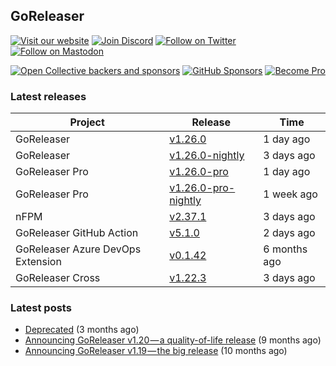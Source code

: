 ## GoReleaser

[![Visit our website](https://img.shields.io/badge/website-4285F4?style=for-the-badge&logo=googlechrome&logoColor=white)](https://goreleaser.com)
[![Join Discord](https://img.shields.io/badge/Discord-5865F2?style=for-the-badge&logo=discord&logoColor=white)](https://discord.gg/RGEBtg8vQ6)
[![Follow on Twitter](https://img.shields.io/badge/twitter-1DA1F2?style=for-the-badge&logo=twitter&logoColor=white)](https://twitter.com/goreleaser)
[![Follow on Mastodon](https://img.shields.io/badge/mastodon-6364FF?style=for-the-badge&logo=mastodon&logoColor=white)](https://fosstodon.org/@goreleaser)

[![Open Collective backers and sponsors](https://img.shields.io/opencollective/all/goreleaser?logo=opencollective&style=for-the-badge)](https://opencollective.com/goreleaser)
[![GitHub Sponsors](https://img.shields.io/github/sponsors/caarlos0?logo=github&style=for-the-badge)](https://github.com/sponsors/caarlos0)
[![Become Pro](https://img.shields.io/badge/pro_license-36A9AE?style=for-the-badge&logo=gumroad&logoColor=white)](https://goreleaser.com/pro)

### Latest releases


| Project                           | Release                                                                                         | Time        |
| --------------------------------- | ----------------------------------------------------------------------------------------------- | ----------- |
| GoReleaser | [v1.26.0](https://github.com/goreleaser/goreleaser/releases/tag/v1.26.0) | 1 day ago |
| GoReleaser | [v1.26.0-nightly](https://github.com/goreleaser/goreleaser/releases/tag/nightly) | 3 days ago |
| GoReleaser Pro | [v1.26.0-pro](https://github.com/goreleaser/goreleaser-pro/releases/tag/v1.26.0-pro) | 1 day ago |
| GoReleaser Pro | [v1.26.0-pro-nightly](https://github.com/goreleaser/goreleaser-pro/releases/tag/nightly) | 1 week ago |
| nFPM | [v2.37.1](https://github.com/goreleaser/nfpm/releases/tag/v2.37.1) | 3 days ago |
| GoReleaser GitHub Action | [v5.1.0](https://github.com/goreleaser/goreleaser-action/releases/tag/v5.1.0) | 2 days ago |
| GoReleaser Azure DevOps Extension | [v0.1.42](https://github.com/goreleaser/goreleaser-azure-devops-extension/releases/tag/v0.1.42) | 6 months ago |
| GoReleaser Cross | [v1.22.3](https://github.com/goreleaser/goreleaser-cross/releases/tag/v1.22.3) | 3 days ago |


### Latest posts
- [Deprecated](https://blog.goreleaser.com/deprecated-2c73be35b208?source=rss----17aa0cbd263f---4) (3 months ago)
- [Announcing GoReleaser v1.20 — a quality-of-life release](https://blog.goreleaser.com/announcing-goreleaser-v1-20-a-quality-of-life-release-1d5f847e87ed?source=rss----17aa0cbd263f---4) (9 months ago)
- [Announcing GoReleaser v1.19 — the big release](https://blog.goreleaser.com/announcing-goreleaser-v1-19-the-big-release-b01565c72658?source=rss----17aa0cbd263f---4) (10 months ago)
